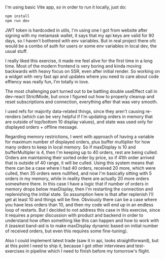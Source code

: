 I'm using basic Vite app, so in order to run it locally, just do:

```bash
npm install
npm run dev
```

JWT token is hardcoded in utils, I'm using one I got from website after signing with my metamask wallet, it says that my api keys are valid for 90 days, so I haven't bothered with env variables. But in real project there ofc would be a combo of auth for users or some env variables in local dev, the usual stuff.

I really liked this exercise, it made me feel alive for the first time in a long time. Most of the modern frontend is very boring and kinda moving backwards with heavy focus on SSR, even after initial render. So working on a widget with very fast api and updates where you need to care about code effiency was really fun, I'm totally in love.

The most challenging part turned out to be battling double useEffect call in dev-react StrictMode, but once I figured out how to properly cleanup and reset subscriptions and connection, everything after that was very smooth.

I used refs for majority data-related things, since they aren't causing re-renders (which can be very helpful if I'm updating orders in memory that are outside of top/bottom 10 display values), and state was used only for displayed orders + offline message.

Regarding memory restrictions, I went with approach of having a variable for maximum number of displayed orders, plus buffer multiplier for how many orders to keep in local memory. So if maxDisplay is 10 and bufferMultipler is 4, then I'm keeping up to 40 orders, rest are being culled. Orders are maintaining their sorted order by price, so if 41th order arrived that is outside of 40 range, it will be culled. Using this system means that there can be a case where I had 40 orders, received 20 more, which were culled, then 35 orders were nullified, and now I'm basically sitting with 5 orders in my memory, while in reality there are actually 20 more orders somewhere there. In this case I have a logic that if number of orders in memory drops below maxDisplay, then I'm restarting the connection and replenishing the initial state. So assumption here is that after replenish I'll get at least 10 and things will be fine. Obviously there can be a case where you have less orders than 10, and then my code will end up in an endless loop of restarts. But I decided to not address this case in this exercise, since it requires a proper discussion with product and backend in order to understand how often something like this can happen and how to work with it (easiest band-aid is to make maxDisplay dynamic based on initial number of received orders, but even this requires some fine-tuning).

Also I could implement latest trade (saw it in api, looks straightforward), but at this point I need to ship it, because I got other interviews and test-exercises in pipeline which I need to finish before my tomorrow's flight.